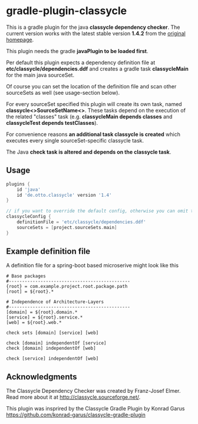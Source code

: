 # gradle-plugin-classycle

This is a gradle plugin for the java **classycle dependency checker**.
The current version works with the latest stable version **1.4.2**
from the [original homepage](http://classycle.sourceforge.net/).


This plugin needs the gradle **javaPlugin to be loaded first**.


Per default this plugin expects a dependency definition file at
**etc/classycle/dependencies.ddf** and creates a gradle task **classycleMain**
for the main java sourceSet.


Of course you can set the location of the definition file and scan other
sourceSets as well (see usage-section below).


For every sourceSet specified this plugin will create its own task,
named **classycle<>SourceSetName<>**. These tasks depend on the execution of
the related "classes" task (e.g. **classycleMain depends classes** and
**classycleTest depends testClasses**).


For convenience reasons **an additional
task classycle is created** which executes every single sourceSet-specific
classycle task.


The Java **check task is altered and depends on the classycle task**.




## Usage
```groovy
plugins {
    id 'java'
    id 'de.otto.classycle' version '1.4'
}

// if you want to override the default config, otherwise you can omit this section
classycleConfig {
    definitionFile = 'etc/classycle/dependencies.ddf'
    sourceSets = [project.sourceSets.main]
}
```


## Example definition file

A definition file for a spring-boot based microserive might look like this
```
# Base packages
#----------------------------------------------
{root} = com.example.project.root.package.path
[root] = ${root}.*

# Independence of Architecture-Layers
#----------------------------------------------
[domain] = ${root}.domain.*
[service] = ${root}.service.*
[web] = ${root}.web.*

check sets [domain] [service] [web]

check [domain] independentOf [service]
check [domain] independentOf [web]

check [service] independentOf [web]
```


## Acknowledgments

The Classycle Dependency Checker was created by Franz-Josef Elmer. 
Read more about it at http://classycle.sourceforge.net/.

This plugin was insprired by the Classycle Gradle Plugin by Konrad Garus
https://github.com/konrad-garus/classycle-gradle-plugin

